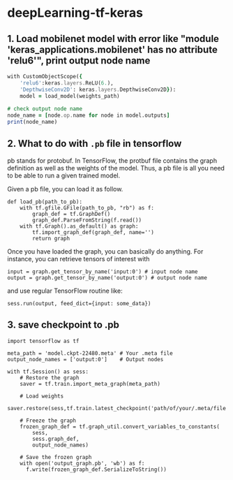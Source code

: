 # deepLearning-tf-keras

## 1. Load mobilenet model with error like "module 'keras_applications.mobilenet' has no attribute 'relu6'", print output node name
``` for keres version 2.2.4
with CustomObjectScope({
    'relu6':keras.layers.ReLU(6.),
    'DepthwiseConv2D': keras.layers.DepthwiseConv2D}):
    model = load_model(weights_path)
    
# check output node name
node_name = [node.op.name for node in model.outputs]
print(node_name)

```
## 2. What to do with `.pb` file in tensorflow
pb stands for protobuf. In TensorFlow, the protbuf file contains the graph definition as well as the weights of the model. Thus, a pb file is all you need to be able to run a given trained model.

Given a pb file, you can load it as follow.
```
def load_pb(path_to_pb):
    with tf.gfile.GFile(path_to_pb, "rb") as f:
        graph_def = tf.GraphDef()
        graph_def.ParseFromString(f.read())
    with tf.Graph().as_default() as graph:
        tf.import_graph_def(graph_def, name='')
        return graph
```
Once you have loaded the graph, you can basically do anything. For instance, you can retrieve tensors of interest with
```
input = graph.get_tensor_by_name('input:0') # input node name
output = graph.get_tensor_by_name('output:0') # output node name
```
and use regular TensorFlow routine like:
```
sess.run(output, feed_dict={input: some_data})
```
## 3. save checkpoint to .pb
```
import tensorflow as tf

meta_path = 'model.ckpt-22480.meta' # Your .meta file
output_node_names = ['output:0']    # Output nodes

with tf.Session() as sess:
    # Restore the graph
    saver = tf.train.import_meta_graph(meta_path)

    # Load weights
    saver.restore(sess,tf.train.latest_checkpoint('path/of/your/.meta/file'))

    # Freeze the graph
    frozen_graph_def = tf.graph_util.convert_variables_to_constants(
        sess,
        sess.graph_def,
        output_node_names)

    # Save the frozen graph
    with open('output_graph.pb', 'wb') as f:
      f.write(frozen_graph_def.SerializeToString())
```      
